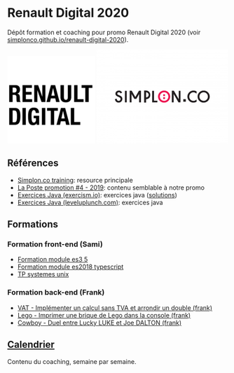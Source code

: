 # Renault Digital 2020

Dépôt formation et coaching pour promo Renault Digital 2020 (voir [simplonco.github.io/renault-digital-2020](https://simplonco.github.io/renault-digital-2020)).

![Logo Renault Digital](docs/img/renault-digital-logo.png)
![Logo Simplon](docs/img/simplon-logo.png)

## Références

- [Simplon.co training](https://github.com/simplonco/training): resource principale
- [La Poste promotion #4 - 2019](https://simplonco.github.io/lp4-2019/): contenu semblable à notre promo
- [Exercices Java (exercism.io)](https://exercism.io/tracks/java/exercises): exercices java ([solutions](https://github.com/exercism/java/tree/master/exercises/))
- [Exercices Java (leveluplunch.com)](https://www.leveluplunch.com/java/exercises/): exercices java

## Formations

### Formation front-end (Sami)

- [Formation module es3 5](https://github.com/VirtuoWorks/formation-module-es3-5)
- [Formation module es2018 typescript](https://github.com/VirtuoWorks/formation-module-es2018-typescript)
- [TP systemes unix](https://github.com/VirtuoWorks/tp-systemes-unix)

### Formation back-end (Frank)

- [VAT - Implémenter un calcul sans TVA et arrondir un double (frank)](./vat)
- [Lego - Imprimer une brique de Lego dans la console (frank)](./lego)
- [Cowboy - Duel entre Lucky LUKE et Joe DALTON (frank)](./cowboy)

## [Calendrier](./calendrier)

Contenu du coaching, semaine par semaine.
